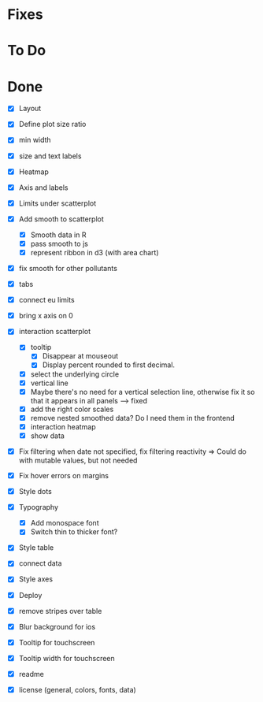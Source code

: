 # Fixes

# To Do

# Done

-   [x] Layout
-   [x] Define plot size ratio
-   [x] min width
-   [x] size and text labels
-   [x] Heatmap
-   [x] Axis and labels
-   [x] Limits under scatterplot
-   [x] Add smooth to scatterplot
    -   [x] Smooth data in R
    -   [x] pass smooth to js
    -   [x] represent ribbon in d3 (with area chart)
-   [x] fix smooth for other pollutants
-   [x] tabs
-   [x] connect eu limits
-  [x] bring x axis on 0
-   [x] interaction scatterplot
  -   [x] tooltip
    -   [x] Disappear at mouseout
    -   [x] Display percent rounded to first decimal.
  -   [x] select the underlying circle
  -   [x] vertical line
  -   [x] Maybe there's no need for a vertical selection line, otherwise fix it so that it appears in all panels --> fixed
  -   [x] add the right color scales
  -   [x] remove nested smoothed data? Do I need them in the frontend
  - [x] interaction heatmap
  - [x] show data
- [x] Fix filtering when date not specified, fix filtering reactivity => Could do with mutable values, but not needed
- [x] Fix hover errors on margins
- [x] Style dots
- [x] Typography
  - [x] Add monospace font
  - [x] Switch thin to thicker font?
- [x] Style table
- [x] connect data
- [x] Style axes
- [x] Deploy
- [x] remove stripes over table
- [x] Blur background for ios
- [x] Tooltip for touchscreen
- [x] Tooltip width for touchscreen
- [x] readme
- [x] license (general, colors, fonts, data)

